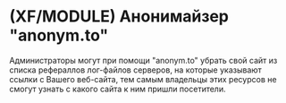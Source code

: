 # (XF/MODULE) Анонимайзер "anonym.to"
Администраторы могут при помощи "anonym.to" убрать свой сайт из списка рефераллов лог-файлов серверов, на которые указывают ссылки с Вашего веб-сайта, тем самым владельцы этих ресурсов не смогут узнать с какого сайта к ним пришли посетители.

